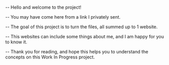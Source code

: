 -- Hello and welcome to the project!

-- You may have come here from a link I privately sent.

-- The goal of this project is to turn the files, all summed up to 1 website.

-- This websites can include some things about me, and I am happy for you to know it.

-- Thank you for reading, and hope this helps you to understand the concepts on this Work In Progress project.

<!---
This is a .md ile. It is actually ok for you to [not] read, but this article can really help you in understanding the goal of this project.
--->
